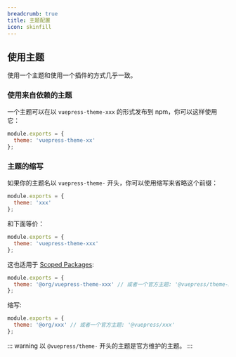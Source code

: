```yaml
---
breadcrumb: true
title: 主题配置
icon: skinfill
---
```


## 使用主题

使用一个主题和使用一个插件的方式几乎一致。

### 使用来自依赖的主题

一个主题可以在以 `vuepress-theme-xxx` 的形式发布到 npm，你可以这样使用它：

```js
module.exports = {
  theme: 'vuepress-theme-xx'
};
```

### 主题的缩写

如果你的主题名以 `vuepress-theme-` 开头，你可以使用缩写来省略这个前缀：

```js
module.exports = {
  theme: 'xxx'
};
```

和下面等价：

```js
module.exports = {
  theme: 'vuepress-theme-xxx'
};
```

这也适用于 [Scoped Packages](https://docs.npmjs.com/misc/scope):

```js
module.exports = {
  theme: '@org/vuepress-theme-xxx' // 或者一个官方主题: '@vuepress/theme-xxx'
};
```

缩写:

```js
module.exports = {
  theme: '@org/xxx' // 或者一个官方主题: '@vuepress/xxx'
};
```

::: warning
以 `@vuepress/theme-` 开头的主题是官方维护的主题。
:::
